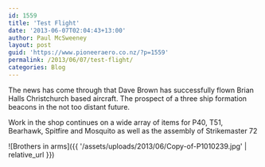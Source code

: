 ```yaml
---
id: 1559
title: 'Test Flight'
date: '2013-06-07T02:04:43+13:00'
author: Paul McSweeney
layout: post
guid: 'https://www.pioneeraero.co.nz/?p=1559'
permalink: /2013/06/07/test-flight/
categories: Blog
---
```


The news has come through that Dave Brown has successfully flown Brian Halls Christchurch based aircraft. The prospect of a three ship formation beacons in the not too distant future.

Work in the shop continues on a wide array of items for P40, T51, Bearhawk, Spitfire and Mosquito as well as the assembly of Strikemaster 72

![Brothers in arms]({{ '/assets/uploads/2013/06/Copy-of-P1010239.jpg' | relative_url }})
